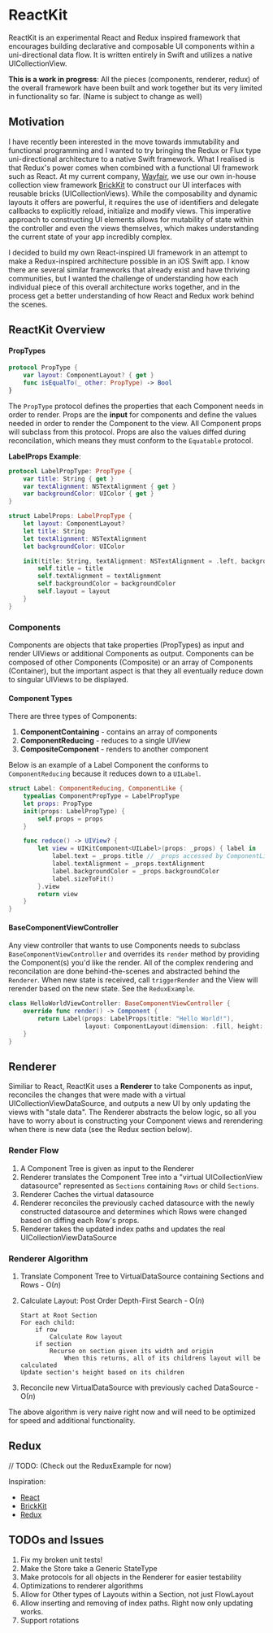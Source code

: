 # ReactKit

ReactKit is an experimental React and Redux inspired framework that encourages building declarative and composable UI components within a uni-directional data flow. It is written entirely in Swift and utilizes a native UICollectionView. 

**This is a work in progress**: All the pieces (components, renderer, redux) of the overall framework have been built and work together but its very limited in functionality so far. (Name is subject to change as well)


## Motivation
I have recently been interested in the move towards immutability and functional programming and I wanted to try bringing the Redux or Flux type uni-directional architecture to a native Swift framework. What I realised is that Redux's power comes when combined with a functional UI framework such as React. At my current company, [Wayfair](https://wayfair.com), we use our own in-house collection view framework [BrickKit](https://github.com/wayfair/brickkit-ios) to construct our UI interfaces with reusable bricks (UICollectionViews). While the composability and dynamic layouts it offers are powerful, it requires the use of identifiers and delegate callbacks to explicitly reload, initialize and modify views. This imperative approach to constructing UI elements allows for mutability of state within the controller and even the views themselves, which makes understanding the current state of your app incredibly complex.

I decided to build my own React-inspired UI framework in an attempt to make a Redux-inspired architecture possible in an iOS Swift app. I know there are several similar frameworks that already exist and have thriving communities, but I wanted the challenge of understanding how each individual piece of this overall architecture works together, and in the process get a better understanding of how React and Redux work behind the scenes.

## ReactKit Overview

#### PropTypes

```swift
protocol PropType {
    var layout: ComponentLayout? { get }
    func isEqualTo(_ other: PropType) -> Bool
}
```

The `PropType` protocol defines the properties that each Component needs in order to render. Props are the **input** for components and define the values needed in order to render the Component to the view. All Component props will subclass from this protocol. Props are also the values diffed during reconcilation, which means they must conform to the `Equatable` protocol.

**LabelProps Example**:

```swift
protocol LabelPropType: PropType {
    var title: String { get }
    var textAlignment: NSTextAlignment { get }
    var backgroundColor: UIColor { get }
}

struct LabelProps: LabelPropType {
    let layout: ComponentLayout?
    let title: String
    let textAlignment: NSTextAlignment
    let backgroundColor: UIColor

    init(title: String, textAlignment: NSTextAlignment = .left, backgroundColor: UIColor = .white, layout: ComponentLayout? = nil) {
        self.title = title
        self.textAlignment = textAlignment
        self.backgroundColor = backgroundColor
        self.layout = layout
    }
}
```


### Components
Components are objects that take properties (PropTypes) as input and render UIViews or additional Components as output. Components can be composed of other Components  (Composite) or an array of Components (Container), but the important aspect is that they all eventually reduce down to singular UIViews to be displayed.

#### Component Types
There are three types of Components: 

1. **ComponentContaining** - contains an array of components
2. **ComponentReducing** - reduces to a single UIView
3. **CompositeComponent** - renders to another component

Below is an example of a Label Component the conforms to `ComponentReducing` because it reduces down to a `UILabel`. 

```swift
struct Label: ComponentReducing, ComponentLike {
    typealias ComponentPropType = LabelPropType
    let props: PropType
    init(props: LabelPropType) {
        self.props = props
    }

    func reduce() -> UIView? {
        let view = UIKitComponent<UILabel>(props: _props) { label in
            label.text = _props.title // _props accessed by ComponentLike protocol
            label.textAlignment = _props.textAlignment
            label.backgroundColor = _props.backgroundColor
            label.sizeToFit()
        }.view
        return view
    }
}
```

#### BaseComponentViewController
Any view controller that wants to use Components needs to subclass `BaseComponentViewController` and overrides its `render` method by providing the Component(s) you'd like the render. All of the complex rendering and reconcilation are done behind-the-scenes and abstracted behind the `Renderer`. When new state is received, call `triggerRender` and the View will rerender based on the new state. See the `ReduxExample`.

```swift
class HelloWorldViewController: BaseComponentViewController {
	override func render() -> Component {
		return Label(props: LabelProps(title: "Hello World!"),
					 layout: ComponentLayout(dimension: .fill, height: 100))
	}
}
```

## Renderer
Similiar to React, ReactKit uses a **Renderer** to take Components as input, reconciles the changes that were made with a virtual UICollectionViewDataSource, and outputs a new UI by only updating the views with "stale data". The Renderer abstracts the below logic, so all you have to worry about is constructing your Component views and rerendering when there is new data (see the Redux section below).

### Render Flow
1. A Component Tree is given as input to the Renderer
2. Renderer translates the Component Tree into a "virtual UICollectionView datasource" represented as `Sections` containing `Rows` or child `Sections`.
3. Renderer Caches the virtual datasource
4. Renderer reconciles the previously cached datasource with the newly constructed datasource and determines which Rows were changed based on diffing each Row's props.
5. Renderer takes the updated index paths and updates the real UICollectionViewDataSource

### Renderer Algorithm
1. Translate Component Tree to VirtualDataSource containing Sections and Rows - O(*n*)
2. Calculate Layout: Post Order Depth-First Search - O(*n*)

	```
	Start at Root Section
	For each child:
	    if row
	        Calculate Row layout
	    if section
	        Recurse on section given its width and origin
	            When this returns, all of its childrens layout will be calculated
    Update section's height based on its children
    
	```
3. Reconcile new VirtualDataSource with previously cached DataSource - O(*n*)

The above algorithm is very naive right now and will need to be optimized for speed and additional functionality.

## Redux
// TODO: (Check out the ReduxExample for now)

Inspiration:

- [React](https://facebook.github.io/react/)
- [BrickKit](https://github.com/wayfair/brickkit-ios)
- [Redux](http://redux.js.org/)

## TODOs and Issues
1. Fix my broken unit tests!
2. Make the Store take a Generic StateType
3. Make protocols for all objects in the Renderer for easier testability
4. Optimizations to renderer algorithms
5. Allow for Other types of Layouts within a Section, not just FlowLayout
6. Allow inserting and removing of index paths. Right now only updating works.
7. Support rotations
